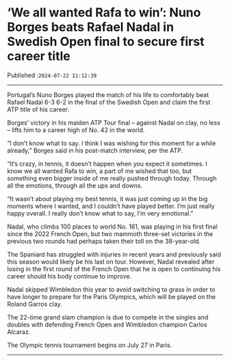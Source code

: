 # ‘We all wanted Rafa to win’: Nuno Borges beats Rafael Nadal in Swedish Open final to secure first career title

Published :`2024-07-22 11:12:39`

---

Portugal’s Nuno Borges played the match of his life to comfortably beat Rafael Nadal 6-3 6-2 in the final of the Swedish Open and claim the first ATP title of his career.

Borges’ victory in his maiden ATP Tour final – against Nadal on clay, no less – lifts him to a career high of No. 42 in the world.

“I don’t know what to say. I think I was wishing for this moment for a while already,” Borges said in his post-match interview, per the ATP.

“It’s crazy, in tennis, it doesn’t happen when you expect it sometimes. I know we all wanted Rafa to win, a part of me wished that too, but something even bigger inside of me really pushed through today. Through all the emotions, through all the ups and downs.

“It wasn’t about playing my best tennis, it was just coming up in the big moments where I wanted, and I couldn’t have played better. I’m just really happy overall. I really don’t know what to say, I’m very emotional.”

Nadal, who climbs 100 places to world No. 161, was playing in his first final since the 2022 French Open, but two mammoth three-set victories in the previous two rounds had perhaps taken their toll on the 38-year-old.

The Spaniard has struggled with injuries in recent years and previously said this season would likely be his last on tour. However, Nadal revealed after losing in the first round of the French Open that he is open to continuing his career should his body continue to improve.

Nadal skipped Wimbledon this year to avoid switching to grass in order to have longer to prepare for the Paris Olympics, which will be played on the Roland Garros clay.

The 22-time grand slam champion is due to compete in the singles and doubles with defending French Open and Wimbledon champion Carlos Alcaraz.

The Olympic tennis tournament begins on July 27 in Paris.

---

